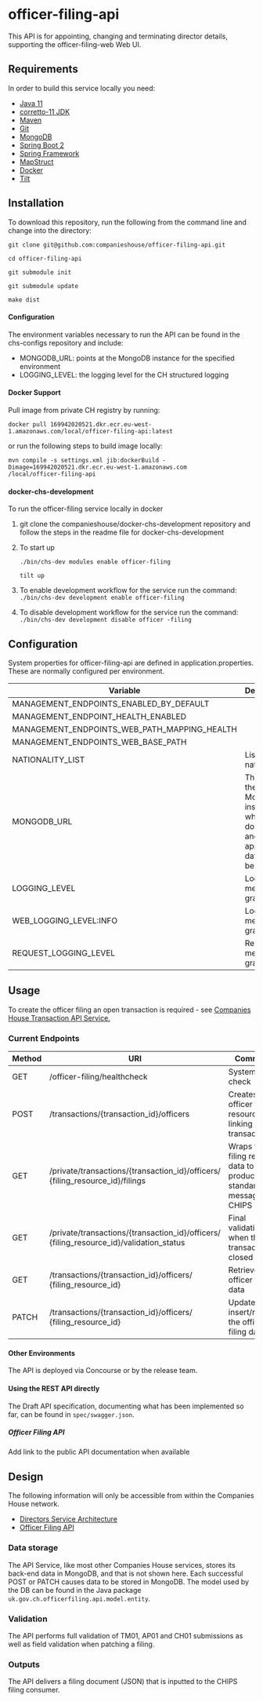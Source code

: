# officer-filing-api
This API is for appointing, changing and terminating director details, supporting the officer-filing-web Web UI.

## Requirements

In order to build this service locally you need:

- [Java 11](https://docs.oracle.com/en/java/javase/11)
- [corretto-11 JDK](https://docs.aws.amazon.com/corretto/latest/corretto-11-ug/downloads-list.html)
- [Maven](https://maven.apache.org/download.cgi)
- [Git](https://git-scm.com/downloads)
- [MongoDB](https://www.mongodb.com)
- [Spring Boot 2](https://spring.io/projects/spring-boot)
- [Spring Framework](https://spring.io/projects/spring-framework)
- [MapStruct](https://mapstruct.org/)
- [Docker](https://wwww.docker.com)
- [Tilt](https://tilt.dev)

## Installation

To download this repository, run the following from the command line and change into the directory:

```
git clone git@github.com:companieshouse/officer-filing-api.git

cd officer-filing-api

git submodule init

git submodule update

make dist
```

#### Configuration

The environment variables necessary to run the API can be found in the chs-configs repository and include:
- MONGODB_URL: points at the MongoDB instance for the specified environment
- LOGGING_LEVEL: the logging level for the CH structured logging


#### Docker Support

Pull image from private CH registry by running:
```
docker pull 169942020521.dkr.ecr.eu-west-1.amazonaws.com/local/officer-filing-api:latest

```
or run the following steps to build image locally:
```
mvn compile -s settings.xml jib:dockerBuild -Dimage=169942020521.dkr.ecr.eu-west-1.amazonaws.com
/local/officer-filing-api
```
#### docker-chs-development
To run the officer-filing service locally in docker

1. git clone the companieshouse/docker-chs-development repository and follow the steps in the readme file for docker-chs-development

1. To start up
    ```
    ./bin/chs-dev modules enable officer-filing

    tilt up
    ```
1. To enable development workflow for the service run the command: `./bin/chs-dev development enable officer-filing
   `

1. To disable development workflow for the service run the command: `./bin/chs-dev development disable officer
   -filing`

## Configuration
System properties for officer-filing-api are defined in application.properties. These are normally configured per environment.

| Variable                                     | Description                                                                           | Example                            | Mandatory |
|----------------------------------------------|---------------------------------------------------------------------------------------|------------------------------------|-----------|
| MANAGEMENT_ENDPOINTS_ENABLED_BY_DEFAULT      |                                                                                       | false                              | always    |
| MANAGEMENT_ENDPOINT_HEALTH_ENABLED           |                                                                                       | true                               | always    |
| MANAGEMENT_ENDPOINTS_WEB_PATH_MAPPING_HEALTH |                                                                                       | healthcheck                        | always    |
| MANAGEMENT_ENDPOINTS_WEB_BASE_PATH           |                                                                                       | /officer-filing-api                | always    |
| NATIONALITY_LIST                             | List of nationalities                                                                 | "American; British; French; Irish" | always    |
| MONGODB_URL                                  | The URL of the MongoDB instance where documents and application data should be stored | mongodb://mongohost:27017          | always    |
| LOGGING_LEVEL                                | Log message granularity                                                               | INFO                               | always    | 
| WEB_LOGGING_LEVEL:INFO                       | Log web message granularity                                                           | INFO                               |           |
| REQUEST_LOGGING_LEVEL                        | Request log message granularity                                                       | WARN                               | always    |
## Usage
To create the officer filing an open transaction is required - see [Companies House Transaction API Service.](https://github.com/companieshouse/transactions.api.ch.gov.uk/blob/master/README.md)

### Current Endpoints
| Method | URI                                                                                         | Comments                                                             |
|--------|---------------------------------------------------------------------------------------------|----------------------------------------------------------------------|
| GET    | /officer-filing/healthcheck                                                                       | System health check                                                  |
| POST   | /transactions/{transaction_id}/officers                                                     | Creates an officer filing resource, linking it to the transaction    |
| GET    | /private/transactions/{transaction_id}/officers/<br/>{filing_resource_id}/filings           | Wraps the filing resource data to produce standard message for CHIPS |
| GET    | /private/transactions/{transaction_id}/officers/<br/>{filing_resource_id}/validation_status | Final validation when the transaction is closed                      |
| GET    | /transactions/{transaction_id}/officers/<br/>{filing_resource_id}                           | Retrieves the officer filing data                                    |
| PATCH  | /transactions/{transaction_id}/officers/<br/>{filing_resource_id}                           | Updates (by insert/replace) the officer filing data                                    |

#### Other Environments

The API is deployed via Concourse or by the release team.

#### Using the REST API directly
The Draft API specification, documenting what has been implemented so far, can be found in `spec/swagger.json`.

##### Officer Filing API
Add link to the public API documentation when available

## Design
The following information will only be accessible from within the Companies House network.

* [Directors Service Architecture](https://companieshouse.atlassian.net/wiki/spaces/DACT/pages/3649699904/Directors+Service+Architecture)
* [Officer Filing API](https://companieshouse.atlassian.net/wiki/spaces/DACT/pages/3690889337/Officer+Filing+API)

### Data storage
The API Service, like most other Companies House services, stores its back-end
data in MongoDB, and that is not shown here. Each successful POST or PATCH causes
data to be stored in MongoDB. The model used by the DB can be found in the Java
package `uk.gov.ch.officerfiling.api.model.entity`.

### Validation
The API performs full validation of TM01, AP01 and CH01 submissions as well as field validation when patching a filing.

### Outputs
The API delivers a filing document (JSON) that is inputted to the CHIPS filing consumer.
